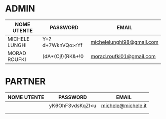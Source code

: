 # ADMIN

| NOME UTENTE    | PASSWORD          | EMAIL                     |
| -------------- | ----------------- | ------------------------- |
| MICHELE LUNGHI | Y+?d+7WknVQo>rYf  | michelelunghi98@gmail.com |
| MORAD ROUFKI   | (dA\*(Oj!)(RK&+!0 | morad.roufki01@gmail.com  |

# PARTNER

| NOME UTENTE | PASSWORD         | EMAIL              |
| ----------- | ---------------- | ------------------ |
|             | yK6OhF3vdsKqZI<u | michele@michele.it |
|             |                  |                    |
|             |                  |                    |
